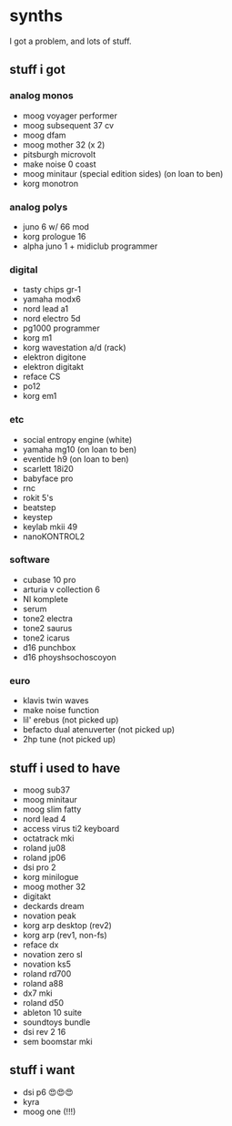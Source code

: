 # synths
I got a problem, and lots of stuff.

## stuff i got

### analog monos

* moog voyager performer
* moog subsequent 37 cv
* moog dfam
* moog mother 32 (x 2)
* pitsburgh microvolt
* make noise 0 coast
* moog minitaur (special edition sides) (on loan to ben)
* korg monotron

### analog polys

* juno 6 w/ 66 mod
* korg prologue 16
* alpha juno 1 + midiclub programmer

### digital

* tasty chips gr-1
* yamaha modx6
* nord lead a1
* nord electro 5d
* pg1000 programmer
* korg m1
* korg wavestation a/d (rack)
* elektron digitone
* elektron digitakt
* reface CS
* po12
* korg em1

### etc

* social entropy engine (white)
* yamaha mg10 (on loan to ben)
* eventide h9 (on loan to ben)
* scarlett 18i20
* babyface pro
* rnc
* rokit 5's
* beatstep 
* keystep
* keylab mkii 49
* nanoKONTROL2

### software

* cubase 10 pro
* arturia v collection 6
* NI komplete
* serum
* tone2 electra
* tone2 saurus
* tone2 icarus
* d16 punchbox
* d16 phoyshsochoscoyon

### euro

* klavis twin waves
* make noise function
* lil' erebus (not picked up)
* befacto dual atenuverter (not picked up)
* 2hp tune (not picked up)

## stuff i used to have

* moog sub37
* moog minitaur
* moog slim fatty
* nord lead 4
* access virus ti2 keyboard
* octatrack mki
* roland ju08
* roland jp06
* dsi pro 2
* korg minilogue
* moog mother 32
* digitakt
* deckards dream
* novation peak
* korg arp desktop (rev2)
* korg arp (rev1, non-fs)
* reface dx
* novation zero sl
* novation ks5
* roland rd700
* roland a88
* dx7 mki
* roland d50
* ableton 10 suite
* soundtoys bundle
* dsi rev 2 16
* sem boomstar mki

## stuff i want

* dsi p6 😍😍😍
* kyra
* moog one (!!!)
